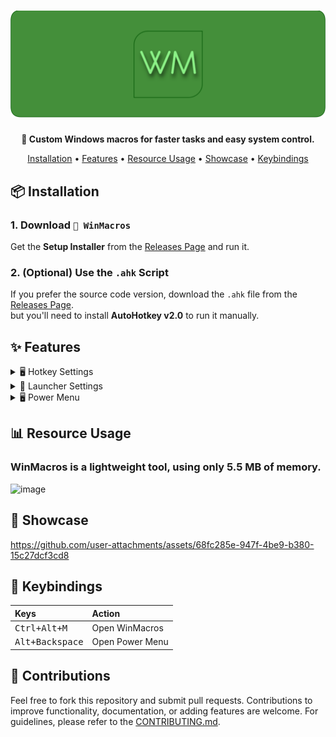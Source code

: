 <h1 align="center">
  <a href="http://winmacros.netlify.app" target="_blank"><img src="https://github.com/fr0st-iwnl/assets/blob/main/thumbnails/WinMacros/WMBanner.png" alt="WinMacros" width="900"></a>
</h1>
<p align="center"><strong>🧩 Custom Windows macros for faster tasks and easy system control.</strong></p>


<p align="center">
<a href="#-installation">Installation</a> •
<a href="#-features">Features</a> •
  <a href="#-resource-usage">Resource Usage</a> •
<a href="#-showcase">Showcase</a> •
<a href="#-keybindings">Keybindings</a>
</p>

## 📦 Installation 

### 1. Download `🧩 WinMacros`
Get the **Setup Installer** from the [Releases Page](https://github.com/fr0st-iwnl/WinMacros/releases) and run it.

### 2. (Optional) Use the `.ahk` Script
If you prefer the source code version, download the `.ahk` file from the [Releases Page](https://github.com/fr0st-iwnl/WinMacros/releases).
<br>
but you'll need to install **AutoHotkey v2.0** to run it manually.




## ✨ Features

<details>
<summary>🖥️ Hotkey Settings</summary>

### 🧰 Applications
- 📁 **File Explorer**: Open `File Explorer` with a hotkey.
- 💻 **PowerShell**: Open `PowerShell` with a hotkey.
- 🌐 **Default Browser**: Open your default `web browser` with a hotkey.
- 🧑‍💻 **Code Editor**: Open your `code editor` **(VSCode or VSCodium)** with a hotkey.
- 🧮 **Calculator**: Open the built-in `calculator` with a hotkey.
- 🎵 **Spotify**: Open `Spotify` with a hotkey.

### 🛠️ System Tools
- 📉 **Toggle Taskbar**: Toggle the visibility of the `taskbar` with a hotkey.
- 🖼️ **Toggle Desktop Icons**: Toggle the visibility of `desktop icons` with a hotkey.

### 🔊 Sound Controls
- 🔼 **Volume Up**: Increase `system volume` with a hotkey.
- 🔽 **Volume Down**: Decrease `system volume` with a hotkey.
- 🔇 **Toggle Volume Mute**: Mute or unmute the `system volume` with a hotkey.
- 🎙️ **Toggle Microphone**: Mute or unmute the `microphone` with a hotkey.


</details>

<details>
<summary>🚀 Launcher Settings</summary>
<br>

- Lets you run your own `.exe` files like **OBS**, **Steam**, **Discord** or any other app with any keyboard shortcut you choose.

</details>

<details>
<summary>🖥️ Power Menu</summary>

- **Alt + Backspace**: Open the power menu with options to:

  - 🌙 Shutdown
  
  - 🔄 Restart
  
  - 💤 Sleep
  
  - 🔒 Log Off

</details>

## 📊 Resource Usage

### WinMacros is a lightweight tool, using only 5.5 MB of memory.

![image](https://github.com/user-attachments/assets/d48ec307-3702-47bc-bbdd-57cb16ecf305)






## 📸 Showcase

<!--[![WinMacros Preview](https://github.com/user-attachments/assets/5d736b68-5a75-4803-aff2-70f127da456f)](https://winmacros.netlify.app/#showcase)-->

<!---[![WinMacros Preview](https://github.com/user-attachments/assets/a45aaac9-1008-45be-b5ee-04a1aa0ca3a6)](https://winmacros.netlify.app/#showcase)--->
<!---
<table>
    <tr>
      <td>
        <p align="left"><b><em>[❗]</b> This showcase uses <b>Version 1.3</b>, so some things may be different now.</em></p>
      </td>
    </tr>
  </table>
--->
https://github.com/user-attachments/assets/68fc285e-947f-4be9-b380-15c27dcf3cd8






## 🎹 Keybindings

<div align="left">

| Keys | Action |
| :--- | :--- |
| <kbd>Ctrl+Alt+M</kbd> | Open WinMacros |
| <kbd>Alt+Backspace</kbd> | Open Power Menu |

</div>


## 🤝 Contributions 

Feel free to fork this repository and submit pull requests. Contributions to improve functionality, documentation, or adding features are welcome. For guidelines, please refer to the [CONTRIBUTING.md](https://github.com/fr0st-iwnl/WinMacros/blob/master/CONTRIBUTING.md).

